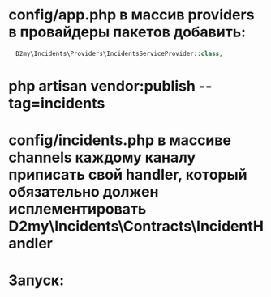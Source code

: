 # config/app.php в массив providers в провайдеры пакетов добавить:

``` php
  D2my\Incidents\Providers\IncidentsServiceProvider::class,
```

# php artisan vendor:publish --tag=incidents

# config/incidents.php в массиве channels каждому каналу приписать свой handler, который обязательно должен исплементировать D2my\Incidents\Contracts\IncidentHandler

# Запуск:
